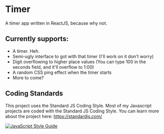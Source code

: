 # Timer

A timer app written in ReactJS, because why not.

## Currently supports:
- A timer. Heh.
- Semi-ugly interface to got with that timer (I'll work on it don't worry)
- Digit overflowing to higher place values (You can type 100 in the seconds field, and it'll overflow to 1:00)
- A random CSS ping effect when the timer starts
- More to come?

## Coding Standards
This project uses the Standard JS Coding Style. Most of my Javascript projects are coded with the Standard JS Coding Style.
You can learn more about the project here: https://standardjs.com/

[![JavaScript Style Guide](https://cdn.rawgit.com/feross/standard/master/badge.svg)](https://github.com/feross/standard)